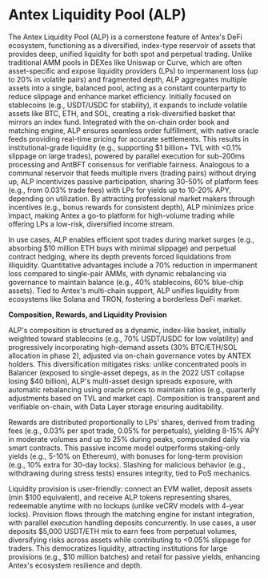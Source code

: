 # Antex Liquidity Pool (ALP)

The Antex Liquidity Pool (ALP) is a cornerstone feature of Antex's DeFi ecosystem, functioning as a diversified, index-type reservoir of assets that provides deep, unified liquidity for both spot and perpetual trading. Unlike traditional AMM pools in DEXes like Uniswap or Curve, which are often asset-specific and expose liquidity providers (LPs) to impermanent loss (up to 20% in volatile pairs) and fragmented depth, ALP aggregates multiple assets into a single, balanced pool, acting as a constant counterparty to reduce slippage and enhance market efficiency. Initially focused on stablecoins (e.g., USDT/USDC for stability), it expands to include volatile assets like BTC, ETH, and SOL, creating a risk-diversified basket that mirrors an index fund. Integrated with the on-chain order book and matching engine, ALP ensures seamless order fulfillment, with native oracle feeds providing real-time pricing for accurate settlements. This results in institutional-grade liquidity (e.g., supporting $1 billion+ TVL with <0.1% slippage on large trades), powered by parallel execution for sub-200ms processing and AntBFT consensus for verifiable fairness. Analogous to a communal reservoir that feeds multiple rivers (trading pairs) without drying up, ALP incentivizes passive participation, sharing 30-50% of platform fees (e.g., from 0.03% trade fees) with LPs for yields up to 10-20% APY, depending on utilization. By attracting professional market makers through incentives (e.g., bonus rewards for consistent depth), ALP minimizes price impact, making Antex a go-to platform for high-volume trading while offering LPs a low-risk, diversified income stream.

In use cases, ALP enables efficient spot trades during market surges (e.g., absorbing $10 million ETH buys with minimal slippage) and perpetual contract hedging, where its depth prevents forced liquidations from illiquidity. Quantitative advantages include a 70% reduction in impermanent loss compared to single-pair AMMs, with dynamic rebalancing via governance to maintain balance (e.g., 40% stablecoins, 60% blue-chip assets). Tied to Antex's multi-chain support, ALP unifies liquidity from ecosystems like Solana and TRON, fostering a borderless DeFi market.

**Composition, Rewards, and Liquidity Provision**

ALP's composition is structured as a dynamic, index-like basket, initially weighted toward stablecoins (e.g., 70% USDT/USDC for low volatility) and progressively incorporating high-demand assets (30% BTC/ETH/SOL allocation in phase 2), adjusted via on-chain governance votes by ANTEX holders. This diversification mitigates risks: unlike concentrated pools in Balancer (exposed to single-asset depegs, as in the 2022 UST collapse losing $40 billion), ALP's multi-asset design spreads exposure, with automatic rebalancing using oracle prices to maintain ratios (e.g., quarterly adjustments based on TVL and market cap). Composition is transparent and verifiable on-chain, with Data Layer storage ensuring auditability.

Rewards are distributed proportionally to LPs' shares, derived from trading fees (e.g., 0.03% per spot trade, 0.05% for perpetuals), yielding 8-15% APY in moderate volumes and up to 25% during peaks, compounded daily via smart contracts. This passive income model outperforms staking-only yields (e.g., 5-10% on Ethereum), with bonuses for long-term provision (e.g., 10% extra for 30-day locks). Slashing for malicious behavior (e.g., withdrawing during stress tests) ensures integrity, tied to PoS mechanics.

Liquidity provision is user-friendly: connect an EVM wallet, deposit assets (min $100 equivalent), and receive ALP tokens representing shares, redeemable anytime with no lockups (unlike veCRV models with 4-year locks). Provision flows through the matching engine for instant integration, with parallel execution handling deposits concurrently. In use cases, a user deposits $5,000 USDT/ETH mix to earn fees from perpetual volumes, diversifying risks across assets while contributing to <0.05% slippage for traders. This democratizes liquidity, attracting institutions for large provisions (e.g., $10 million batches) and retail for passive yields, enhancing Antex's ecosystem resilience and depth.

